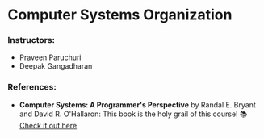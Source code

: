 # Computer Systems Organization

### Instructors:
- Praveen Paruchuri
- Deepak Gangadharan

### References:
- **Computer Systems: A Programmer's Perspective** by Randal E. Bryant and David R. O'Hallaron: This book is the holy grail of this course! 📚 [Check it out here](https://scs.hosted.panopto.com/Panopto/Pages/Sessions/List.aspx#folderID=%22b96d90ae-9871-4fae-91e2-b1627b43e25e%22)
